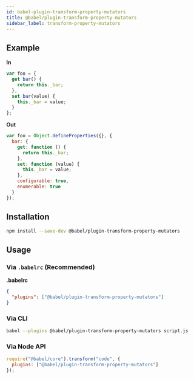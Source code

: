```yaml
---
id: babel-plugin-transform-property-mutators
title: @babel/plugin-transform-property-mutators
sidebar_label: transform-property-mutators
---
```


## Example

**In**

```javascript
var foo = {
  get bar() {
    return this._bar;
  },
  set bar(value) {
    this._bar = value;
  }
};
```

**Out**

```javascript
var foo = Object.defineProperties({}, {
  bar: {
    get: function () {
      return this._bar;
    },
    set: function (value) {
      this._bar = value;
    },
    configurable: true,
    enumerable: true
  }
});
```

## Installation

```sh
npm install --save-dev @babel/plugin-transform-property-mutators
```

## Usage

### Via `.babelrc` (Recommended)

**.babelrc**

```json
{
  "plugins": ["@babel/plugin-transform-property-mutators"]
}
```

### Via CLI

```sh
babel --plugins @babel/plugin-transform-property-mutators script.js
```

### Via Node API

```javascript
require("@babel/core").transform("code", {
  plugins: ["@babel/plugin-transform-property-mutators"]
});
```

